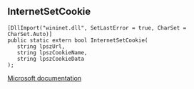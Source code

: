 ## InternetSetCookie

```
[DllImport("wininet.dll", SetLastError = true, CharSet = CharSet.Auto)]
public static extern bool InternetSetCookie(
   string lpszUrl,
   string lpszCookieName,
   string lpszCookieData
);
```

[Microsoft documentation](https://docs.microsoft.com/en-us/windows/win32/api/wininet/nf-wininet-internetsetcookiea)
